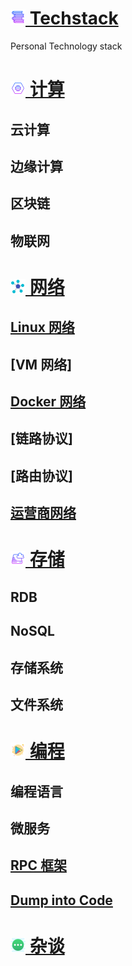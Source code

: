 # [![](icon/stack.png) Techstack](/)
Personal Technology stack

# [![](icon/compute.png) 计算](compute/)
## 云计算
## 边缘计算
## 区块链
## 物联网
# [![](icon/network.png) 网络](network/)
## [Linux 网络](network/linux)
## [VM 网络]
## [Docker 网络](network/docker)
## [链路协议]
## [路由协议]
## [运营商网络](network/isp)

# [![](icon/storage.png) 存储](storage/) 
## RDB
## NoSQL
## 存储系统
## 文件系统
# [![](icon/program.png) 编程](program/)
## 编程语言
## 微服务
## [RPC 框架](program/rpc)
## [Dump into Code](program/code/)

# [![](icon/more.png) 杂谈](more/) 